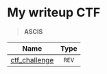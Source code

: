 # **My writeup CTF**

> **ASCIS** 

| Name | Type | 
| :---: | :---: |
| [ctf_challenge](https://github.com/kudo104/CTF/tree/main/ASCIS/2022/Final/ctf_challenge) |`REV`|

